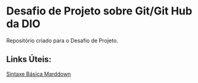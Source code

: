 # Desafio de Projeto sobre Git/Git Hub da DIO
Repositório criado para o Desafio de Projeto.

## Links Úteis:
[Sintaxe Básica Marddown](https://www.markdownguide.org/basic-syntax)
